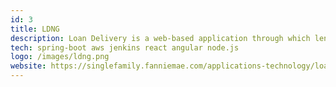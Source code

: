 ```yaml
---
id: 3
title: LDNG
description: Loan Delivery is a web-based application through which lenders submit loans to Fannie Mae for Whole loan sale and MBS Pools. LDNG allows you to import or manually enter loan and pool data, track the status of loan deliveries, generate reports, and export loan and pool data for use elsewhere in your organization.
tech: spring-boot aws jenkins react angular node.js
logo: /images/ldng.png
website: https://singlefamily.fanniemae.com/applications-technology/loan-delivery
---
```

